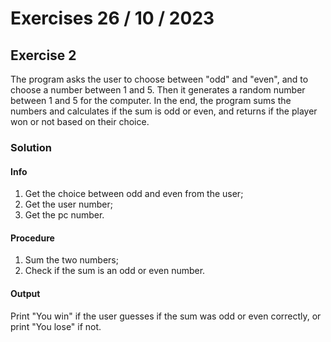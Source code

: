# Exercises 26 / 10 / 2023
<!-- Even vs. Odd  -->
## Exercise 2

The program asks the user to choose between "odd" and "even", and to choose a number between 1 and 5.
Then it generates a random number between 1 and 5 for the computer.
In the end, the program sums the numbers and calculates if the sum is odd or even, and returns if the player won or not based on their choice.

### Solution

#### Info

1. Get the choice between odd and even from the user;
2. Get the user number;
3. Get the pc number.

#### Procedure

1. Sum the two numbers;
2. Check if the sum is an odd or even number.

#### Output

Print "You win" if the user guesses if the sum was odd or even correctly, or print "You lose" if not.